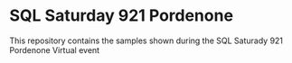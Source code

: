 # SQL Saturday 921 Pordenone
This repository contains the samples shown during the SQL Saturady 921 Pordenone Virtual event
